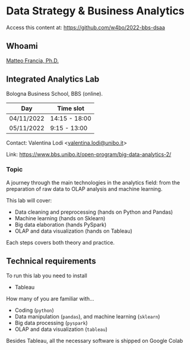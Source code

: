 # Data Strategy & Business Analytics

Access this content at: https://github.com/w4bo/2022-bbs-dsaa

## Whoami 

[Matteo Francia, Ph.D.](https://www.unibo.it/sitoweb/m.francia/en)

## Integrated Analytics Lab

Bologna Business School, BBS (online).

| Day |Time slot|
|---|---|
|04/11/2022|14:15 - 18:00|
|05/11/2022|9:15 - 13:00|


Contact: Valentina Lodi \<valentina.lodi@unibo.it\>

Link: https://www.bbs.unibo.it/open-program/big-data-analytics-2/

### Topic

A journey through the main technologies in the analytics field: from the preparation of raw data to OLAP analysis and machine learning.

This lab will cover:

- Data cleaning and preprocessing (hands on Python and Pandas)
- Machine learning (hands on Sklearn)
- Big data elaboration (hands PySpark)
- OLAP and data visualization (hands on Tableau)

Each steps covers both theory and practice.

## Technical requirements

To run this lab you need to install
- Tableau

How many of you are familiar with...

- Coding (`python`)
- Data manipulation (`pandas`), and machine learning (`sklearn`)
- Big data processing (`pyspark`) 
- OLAP and data visualization (`tableau`)

Besides Tableau, all the necessary software is shipped on Google Colab

